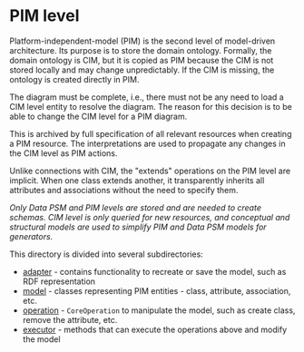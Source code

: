 # PIM level

Platform-independent-model (PIM) is the second level of model-driven architecture. Its purpose is to store the domain ontology. Formally, the domain ontology is CIM, but it is copied as PIM because the CIM is not stored locally and may change unpredictably. If the CIM is missing, the ontology is created directly in PIM.

The diagram must be complete, i.e., there must not be any need to load a CIM level entity to resolve the diagram. The reason for this decision is to be able to change the CIM level for a PIM diagram.

This is archived by full specification of all relevant resources when creating a PIM resource. The interpretations are used to propagate any changes in the CIM level as PIM actions.

Unlike connections with CIM, the "extends" operations on the PIM level are implicit.
When one class extends another, it transparently inherits all attributes and associations without the need to specify them.

_Only Data PSM and PIM levels are stored and are needed to create schemas. CIM level is only queried for new resources, and conceptual and structural models are used to simplify PIM and Data PSM models for generators._

This directory is divided into several subdirectories:
- [adapter](adapter) - contains functionality to recreate or save the model, such as RDF representation
- [model](model) - classes representing PIM entities - class, attribute, association, etc.
- [operation](operation) - `CoreOperation` to manipulate the model, such as create class, remove the attribute, etc.
- [executor](executor) - methods that can execute the operations above and modify the model
